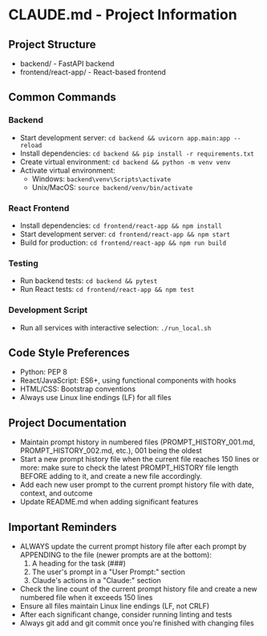 # CLAUDE.md - Project Information

## Project Structure
- backend/ - FastAPI backend
- frontend/react-app/ - React-based frontend

## Common Commands

### Backend
- Start development server: `cd backend && uvicorn app.main:app --reload`
- Install dependencies: `cd backend && pip install -r requirements.txt`
- Create virtual environment: `cd backend && python -m venv venv`
- Activate virtual environment: 
  - Windows: `backend\venv\Scripts\activate`
  - Unix/MacOS: `source backend/venv/bin/activate`

### React Frontend
- Install dependencies: `cd frontend/react-app && npm install`
- Start development server: `cd frontend/react-app && npm start`
- Build for production: `cd frontend/react-app && npm run build`

### Testing
- Run backend tests: `cd backend && pytest`
- Run React tests: `cd frontend/react-app && npm test`

### Development Script
- Run all services with interactive selection: `./run_local.sh`

## Code Style Preferences
- Python: PEP 8
- React/JavaScript: ES6+, using functional components with hooks
- HTML/CSS: Bootstrap conventions
- Always use Linux line endings (LF) for all files

## Project Documentation
- Maintain prompt history in numbered files (PROMPT_HISTORY_001.md, PROMPT_HISTORY_002.md, etc.), 001 being the oldest
- Start a new prompt history file when the current file reaches 150 lines or more: make sure to check the latest PROMPT_HISTORY file length BEFORE adding to it, and create a new file accordingly.
- Add each new user prompt to the current prompt history file with date, context, and outcome
- Update README.md when adding significant features

## Important Reminders
- ALWAYS update the current prompt history file after each prompt by APPENDING to the file (newer prompts are at the bottom):
  1. A heading for the task (###)
  2. The user's prompt in a "User Prompt:" section
  3. Claude's actions in a "Claude:" section
- Check the line count of the current prompt history file and create a new numbered file when it exceeds 150 lines
- Ensure all files maintain Linux line endings (LF, not CRLF)
- After each significant change, consider running linting and tests
- Always git add and git commit once you're finished with changing files
